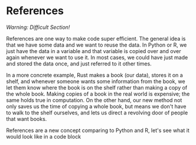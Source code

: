 # References

*Warning: Difficult Section!*

References are one way to make code super efficient. The general idea is that we have some data and we want to reuse the data. In Python or R, we just have the data in a variable and that variable is copied over and over again whenever we want to use it. In most cases, we could have just made and stored the data once, and just referred to it other times.

In a more concrete example, Rust makes a book (our data), stores it on a shelf, and whenever someone wants some information from the book, we  let them know where the book is on the shelf rather than making a copy of the whole book. Making copies of a book in the real world is expensive; the same holds true in computation. On the other hand, our new method not only saves us the time of copying a whole book, but means we don't have to walk to the shelf ourselves, and lets us direct a revolving door of people that want books.

References are a new concept comparing to Python and R, let's see what it would look like in a code block

